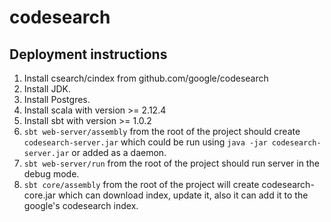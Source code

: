 # codesearch
## Deployment instructions
1. Install csearch/cindex from github.com/google/codesearch
2. Install JDK.
3. Install Postgres.
4. Install scala with version >= 2.12.4
5. Install sbt with version >= 1.0.2
6. `sbt web-server/assembly` from the root of the project should create `codesearch-server.jar` which could be run using `java -jar codesearch-server.jar` or added as a daemon.
7. `sbt web-server/run` from the root of the project should run server in the debug mode.
8. `sbt core/assembly` from the root of the project will create codesearch-core.jar which can download index, update it, also it can add it to the google's codesearch index.
